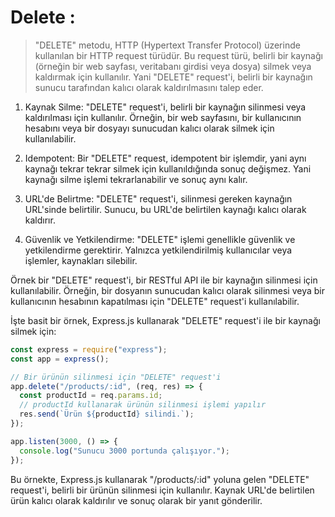 # Delete :

> "DELETE" metodu, HTTP (Hypertext Transfer Protocol) üzerinde kullanılan bir HTTP request türüdür. Bu request türü, belirli bir kaynağı (örneğin bir web sayfası, veritabanı girdisi veya dosya) silmek veya kaldırmak için kullanılır. Yani "DELETE" request'i, belirli bir kaynağın sunucu tarafından kalıcı olarak kaldırılmasını talep eder.

1. Kaynak Silme: "DELETE" request'i, belirli bir kaynağın silinmesi veya kaldırılması için kullanılır. Örneğin, bir web sayfasını, bir kullanıcının hesabını veya bir dosyayı sunucudan kalıcı olarak silmek için kullanılabilir.

2. Idempotent: Bir "DELETE" request, idempotent bir işlemdir, yani aynı kaynağı tekrar tekrar silmek için kullanıldığında sonuç değişmez. Yani kaynağı silme işlemi tekrarlanabilir ve sonuç aynı kalır.

3. URL'de Belirtme: "DELETE" request'i, silinmesi gereken kaynağın URL'sinde belirtilir. Sunucu, bu URL'de belirtilen kaynağı kalıcı olarak kaldırır.

4. Güvenlik ve Yetkilendirme: "DELETE" işlemi genellikle güvenlik ve yetkilendirme gerektirir. Yalnızca yetkilendirilmiş kullanıcılar veya işlemler, kaynakları silebilir.

Örnek bir "DELETE" request'i, bir RESTful API ile bir kaynağın silinmesi için kullanılabilir. Örneğin, bir dosyanın sunucudan kalıcı olarak silinmesi veya bir kullanıcının hesabının kapatılması için "DELETE" request'i kullanılabilir.

İşte basit bir örnek, Express.js kullanarak "DELETE" request'i ile bir kaynağı silmek için:

```javascript
const express = require("express");
const app = express();

// Bir ürünün silinmesi için "DELETE" request'i
app.delete("/products/:id", (req, res) => {
  const productId = req.params.id;
  // productId kullanarak ürünün silinmesi işlemi yapılır
  res.send(`Ürün ${productId} silindi.`);
});

app.listen(3000, () => {
  console.log("Sunucu 3000 portunda çalışıyor.");
});
```

Bu örnekte, Express.js kullanarak "/products/:id" yoluna gelen "DELETE" request'i, belirli bir ürünün silinmesi için kullanılır. Kaynak URL'de belirtilen ürün kalıcı olarak kaldırılır ve sonuç olarak bir yanıt gönderilir.
